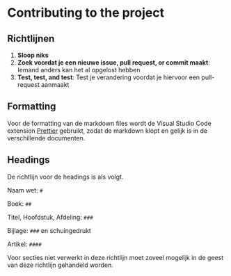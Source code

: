 # Contributing to the project

## Richtlijnen

1. **Sloop niks**
2. **Zoek voordat je een nieuwe issue, pull request, or commit maakt**: Iemand anders kan het al opgelost hebben
3. **Test, test, and test**: Test je verandering voordat je hiervoor een pull-request aanmaakt

## Formatting

Voor de formatting van de markdown files wordt de Visual Studio Code extension [Prettier](https://marketplace.visualstudio.com/items?itemName=esbenp.prettier-vscode) gebruikt, zodat de markdown klopt en gelijk is in de verschillende documenten.

## Headings

De richtlijn voor de headings is als volgt.

Naam wet: `#`

Boek: `##`

Titel, Hoofdstuk, Afdeling: `###`

Bijlage: `###` en schuingedrukt

Artikel: `####`

Voor secties niet verwerkt in deze richtlijn moet zoveel mogelijk in de geest van deze richtlijn gehandeld worden.
